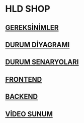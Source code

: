 # HLD SHOP
## [GEREKSİNİMLER](Gereksinim.md)
## [DURUM DİYAGRAMI](Durumdiyagramı.md)
## [DURUM SENARYOLARI](Durumsenaryoları.pdf)
## [FRONTEND](Frontend.md)
## [BACKEND](hld-proje/backend)
## [VİDEO SUNUM](Sunum.md)
